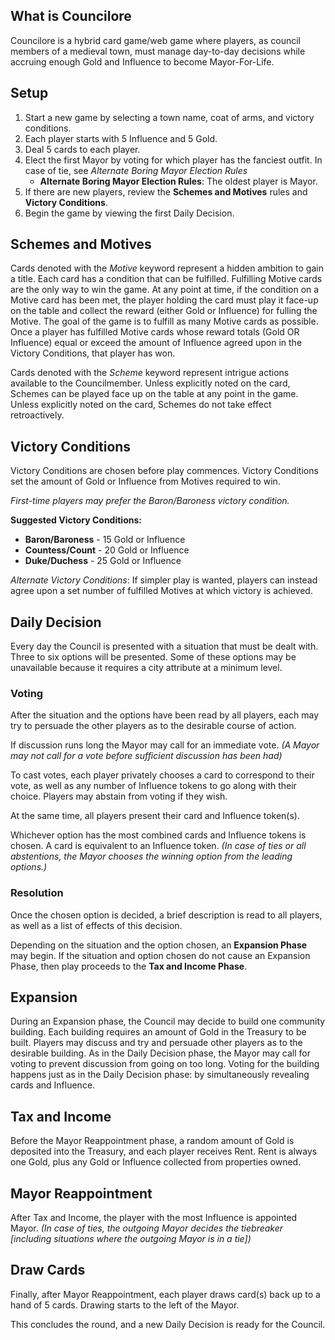 ## What is Councilore

Councilore is a hybrid card game/web game where players, as council members of a medieval town, must manage day-to-day decisions while accruing enough Gold and Influence to become Mayor-For-Life.

## Setup

1.  Start a new game by selecting a town name, coat of arms, and victory conditions.
2.  Each player starts with 5 Influence and 5 Gold.
3.  Deal 5 cards to each player.
4.  Elect the first Mayor by voting for which player has the fanciest outfit. In case of tie, see _Alternate Boring Mayor Election Rules_
    *   **Alternate Boring Mayor Election Rules**: The oldest player is Mayor.
5.  If there are new players, review the **Schemes and Motives** rules and **Victory Conditions**.
6.  Begin the game by viewing the first Daily Decision.

## Schemes and Motives

Cards denoted with the _Motive_ keyword represent a hidden ambition to gain a title. Each card has a condition that can be fulfilled. Fulfilling Motive cards are the only way to win the game. At any point at time, if the condition on a Motive card has been met, the player holding the card must play it face-up on the table and collect the reward (either Gold or Influence) for fulling the Motive. The goal of the game is to fulfill as many Motive cards as possible. Once a player has fulfilled Motive cards whose reward totals (Gold OR Influence) equal or exceed the amount of Influence agreed upon in the Victory Conditions, that player has won.

Cards denoted with the _Scheme_ keyword represent intrigue actions available to the Councilmember. Unless explicitly noted on the card, Schemes can be played face up on the table at any point in the game. Unless explicitly noted on the card, Schemes do not take effect retroactively.

## Victory Conditions

Victory Conditions are chosen before play commences. Victory Conditions set the amount of Gold or Influence from Motives required to win.

_First-time players may prefer the Baron/Baroness victory condition._

**Suggested Victory Conditions:**

*   **Baron/Baroness** - 15 Gold or Influence
*   **Countess/Count** - 20 Gold or Influence
*   **Duke/Duchess** - 25 Gold or Influence

_Alternate Victory Conditions_: If simpler play is wanted, players can instead agree upon a set number of fulfilled Motives at which victory is achieved.

## Daily Decision

Every day the Council is presented with a situation that must be dealt with. Three to six options will be presented. Some of these options may be unavailable because it requires a city attribute at a minimum level.

### Voting

After the situation and the options have been read by all players, each may try to persuade the other players as to the desirable course of action.

If discussion runs long the Mayor may call for an immediate vote. _(A Mayor may not call for a vote before sufficient discussion has been had)_

To cast votes, each player privately chooses a card to correspond to their vote, as well as any number of Influence tokens to go along with their choice. Players may abstain from voting if they wish.

At the same time, all players present their card and Influence token(s).

Whichever option has the most combined cards and Influence tokens is chosen. A card is equivalent to an Influence token. _(In case of ties or all abstentions, the Mayor chooses the winning option from the leading options.)_

### Resolution

Once the chosen option is decided, a brief description is read to all players, as well as a list of effects of this decision.

Depending on the situation and the option chosen, an **Expansion Phase** may begin. If the situation and option chosen do not cause an Expansion Phase, then play proceeds to the **Tax and Income Phase**.

## Expansion

During an Expansion phase, the Council may decide to build one community building. Each building requires an amount of Gold in the Treasury to be built. Players may discuss and try and persuade other players as to the desirable building. As in the Daily Decision phase, the Mayor may call for voting to prevent discussion from going on too long. Voting for the building happens just as in the Daily Decision phase: by simultaneously revealing cards and Influence.

## Tax and Income

Before the Mayor Reappointment phase, a random amount of Gold is deposited into the Treasury, and each player receives Rent. Rent is always one Gold, plus any Gold or Influence collected from properties owned.

## Mayor Reappointment

After Tax and Income, the player with the most Influence is appointed Mayor. _(In case of ties, the outgoing Mayor decides the tiebreaker [including situations where the outgoing Mayor is in a tie])_

## Draw Cards

Finally, after Mayor Reappointment, each player draws card(s) back up to a hand of 5 cards. Drawing starts to the left of the Mayor.

This concludes the round, and a new Daily Decision is ready for the Council.
